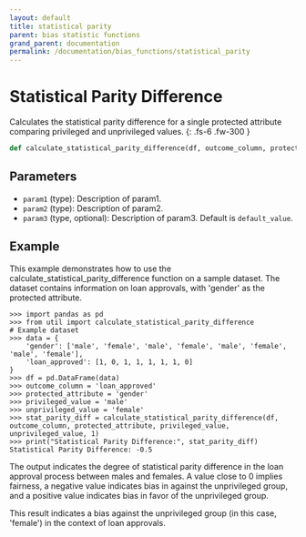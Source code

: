 ```yaml
---
layout: default
title: statistical parity
parent: bias statistic functions
grand_parent: documentation
permalink: /documentation/bias_functions/statistical_parity
---
```


# Statistical Parity Difference
Calculates the statistical parity difference for a single protected attribute comparing privileged and unprivileged values.
{: .fs-6 .fw-300 }

```py
def calculate_statistical_parity_difference(df, outcome_column, protected_attribute, privileged_value, unprivileged_value, favorable_result)
```
## Parameters

- `param1` (type): Description of param1.
- `param2` (type): Description of param2.
- `param3` (type, optional): Description of param3. Default is `default_value`.

## Example 
This example demonstrates how to use the calculate_statistical_parity_difference function on a sample dataset. The dataset contains information on loan approvals, with 'gender' as the protected attribute.

```
>>> import pandas as pd
>>> from util import calculate_statistical_parity_difference
# Example dataset
>>> data = {
    'gender': ['male', 'female', 'male', 'female', 'male', 'female', 'male', 'female'],
    'loan_approved': [1, 0, 1, 1, 1, 1, 1, 0]
}
>>> df = pd.DataFrame(data)
>>> outcome_column = 'loan_approved'
>>> protected_attribute = 'gender'
>>> privileged_value = 'male'
>>> unprivileged_value = 'female'
>>> stat_parity_diff = calculate_statistical_parity_difference(df, outcome_column, protected_attribute, privileged_value, unprivileged_value, 1)
>>> print("Statistical Parity Difference:", stat_parity_diff)
Statistical Parity Difference: -0.5
```

The output indicates the degree of statistical parity difference in the loan approval process between males and females. A value close to 0 implies fairness, a negative value indicates bias in against the unprivileged group, and a positive value indicates bias in favor of the unprivileged group.

This result indicates a bias against the unprivileged group (in this case, 'female') in the context of loan approvals.